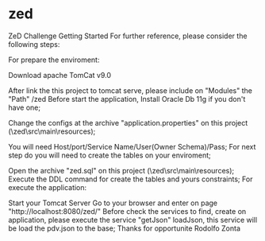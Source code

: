 # zed
ZeD Challenge
Getting Started
For further reference, please consider the following steps:

For prepare the enviroment:

Download apache TomCat v9.0

After link the this project to tomcat serve, please include on "Modules" the "Path" /zed
Before start the application, Install Oracle Db 11g if you don't have one;

Change the configs at the archive "application.properties" on this project (\zed\src\main\resources);

You will need Host/port/Service Name/User(Owner Schema)/Pass;
For next step do you will need to create the tables on your enviroment;

Open the archive "zed.sql" on this project (\zed\src\main\resources);
Execute the DDL command for create the tables and yours constraints;
For execute the application:

Start your Tomcat Server
Go to your browser and enter on page "http://localhost:8080/zed/"
Before check the services to find, create on application, please execute the service "getJson" loadJson, this service will be load the pdv.json to the base;
Thanks for opportunite Rodolfo Zonta
